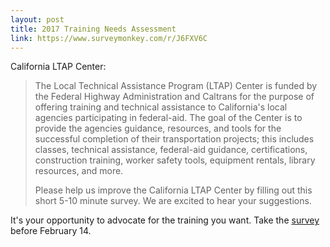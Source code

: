 ```yaml
---
layout: post
title: 2017 Training Needs Assessment
link: https://www.surveymonkey.com/r/J6FXV6C
---
```


California LTAP Center:

> The Local Technical Assistance Program (LTAP) Center is funded by the Federal Highway Administration and Caltrans for the purpose of offering training and technical assistance to California's local agencies participating in federal-aid. The goal of the Center is to provide the agencies guidance, resources, and tools for the successful completion of their transportation projects; this includes classes, technical assistance, federal-aid guidance, certifications, construction training, worker safety tools, equipment rentals, library resources, and more.
>
> Please help us improve the California LTAP Center by filling out this short 5-10 minute survey. We are excited to hear your suggestions.

It's your opportunity to advocate for the training you want. Take the [survey](https://www.surveymonkey.com/r/J6FXV6C) before February 14.